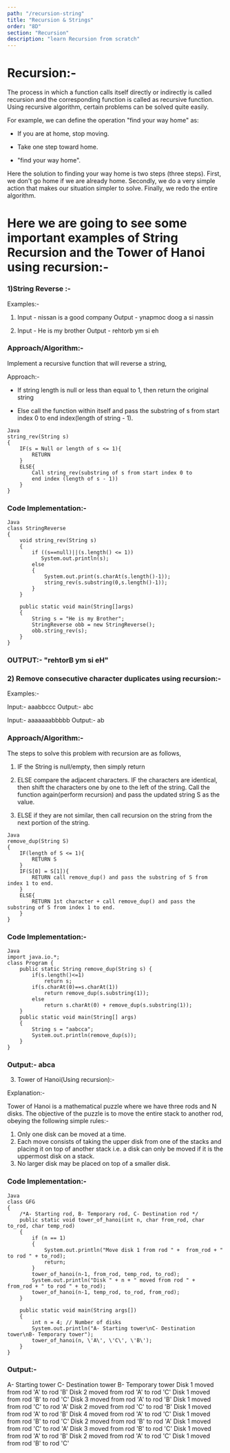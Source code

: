 ```yaml
---
path: "/recursion-string"
title: "Recursion & Strings"
order: "8D"
section: "Recursion"
description: "learn Recursion from scratch"
---
```


# Recursion:-
The process in which a function calls itself directly or indirectly is called recursion and the corresponding function is called as recursive function. Using recursive algorithm, certain problems can be solved quite easily.

For example, we can define the operation "find your way home" as:

- If you are at home, stop moving.

- Take one step toward home.

- "find your way home".

Here the solution to finding your way home is two steps (three steps). First, we don't go home if we are already home. Secondly, we do a very simple action that makes our situation simpler to solve. Finally, we redo the entire algorithm.

# Here we are going to see some important examples of String Recursion and the Tower of Hanoi using recursion:-

### 1)String Reverse :-

Examples:-

1) Input - nissan is a good company
   Output - ynapmoc doog a si nassin

2) Input - He is my brother 
   Output - rehtorb ym si eh

### Approach/Algorithm:- 

Implement a recursive function that will reverse a string,

Approach:-
- If string length is null or less than equal to 1, then return the
  original string

- Else call the function within itself and pass the substring of s
  from start index 0 to end index(length of string - 1).


```
Java
string_rev(String s)
{
    IF(s = Null or length of s <= 1){
        RETURN
    }
    ELSE{
        Call string_rev(substring of s from start index 0 to
        end index (length of s - 1))
    }
}
```

### Code Implementation:-

```
Java
class StringReverse
{
    void string_rev(String s)
    {
        if ((s==null)||(s.length() <= 1))
           System.out.println(s);
        else
        {
            System.out.print(s.charAt(s.length()-1));
            string_rev(s.substring(0,s.length()-1));
        }
    }
     
    public static void main(String[]args)
    {
        String s = "He is my Brother";
        StringReverse obb = new StringReverse();
        obb.string_rev(s);
    }   
}
```

### OUTPUT:- "rehtorB ym si eH"

### 2) Remove consecutive character duplicates using recursion:-

Examples:-

Input:- aaabbccc
Output:- abc

Input:- aaaaaaabbbbb
Output:- ab

### Approach/Algorithm:-

The steps to solve this problem with recursion are as follows, 

1) IF the String is null/empty, then simply return


2) ELSE compare the adjacent characters. IF the characters are identical, then shift the characters one by one to the left of the string.
Call the function again(perform recursion) and pass the updated string S as the value.


3) ELSE if they are not similar, then call recursion on the string from the next portion of the string.

```
Java
remove_dup(String S)
{
    IF(length of S <= 1){
        RETURN S
    }
    IF(S[0] = S[1]){
        RETURN call remove_dup() and pass the substring of S from index 1 to end.
    }
    ELSE{
        RETURN 1st character + call remove_dup() and pass the substring of S from index 1 to end.
    }
}
```

### Code Implementation:-

```
Java
import java.io.*;
class Program {
    public static String remove_dup(String s) {
        if(s.length()<=1)
            return s;
        if(s.charAt(0)==s.charAt(1))
            return remove_dup(s.substring(1));
        else
            return s.charAt(0) + remove_dup(s.substring(1));
    }
    public static void main(String[] args)
    {
        String s = "aabcca";
        System.out.println(remove_dup(s));
    }
}
```
### Output:- abca

3) Tower of Hanoi(Using recursion):-

Explanation:- 

Tower of Hanoi is a mathematical puzzle where we have three rods and N disks. The objective of the puzzle is to move the entire stack to another rod, obeying the following simple rules:-
1) Only one disk can be moved at a time.
2) Each move consists of taking the upper disk from one of the stacks and placing it on top of another stack i.e. a disk can only be moved if it is the uppermost disk on a stack.
3) No larger disk may be placed on top of a smaller disk.

### Code Implementation:-

```
Java
class GFG
{
    /*A- Starting rod, B- Temporary rod, C- Destination rod */
    public static void tower_of_hanoi(int n, char from_rod, char to_rod, char temp_rod)
    {
        if (n == 1)
        {
            System.out.println("Move disk 1 from rod " +  from_rod + " to rod " + to_rod);
            return;
        }
        tower_of_hanoi(n-1, from_rod, temp_rod, to_rod);
        System.out.println("Disk " + n + " moved from rod " +  from_rod + " to rod " + to_rod);
        tower_of_hanoi(n-1, temp_rod, to_rod, from_rod);
    }

    public static void main(String args[])
    {
        int n = 4; // Number of disks
        System.out.println("A- Starting tower\nC- Destination tower\nB- Temporary tower");
        tower_of_hanoi(n, \'A\', \'C\', \'B\');
    }
}
```
### Output:-

A- Starting tower
C- Destination tower
B- Temporary tower
Disk 1 moved from rod 'A' to rod 'B'
Disk 2 moved from rod 'A' to rod 'C'
Disk 1 moved from rod 'B' to rod 'C'
Disk 3 moved from rod 'A' to rod 'B'
Disk 1 moved from rod 'C' to rod 'A'
Disk 2 moved from rod 'C' to rod 'B'
Disk 1 moved from rod 'A' to rod 'B'
Disk 4 moved from rod 'A' to rod 'C'
Disk 1 moved from rod 'B' to rod 'C'
Disk 2 moved from rod 'B' to rod 'A'
Disk 1 moved from rod 'C' to rod 'A'
Disk 3 moved from rod 'B' to rod 'C'
Disk 1 moved from rod 'A' to rod 'B'
Disk 2 moved from rod 'A' to rod 'C'
Disk 1 moved from rod 'B' to rod 'C'


